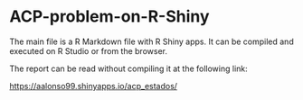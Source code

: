 # ACP-problem-on-R-Shiny

The main file is a R Markdown file with R Shiny apps. It can be compiled and executed on R Studio or from the browser.

The report can be read without compiling it at the following link:

https://aalonso99.shinyapps.io/acp_estados/
